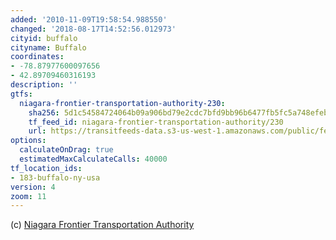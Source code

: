 ```yaml
---
added: '2010-11-09T19:58:54.988550'
changed: '2018-08-17T14:52:56.012973'
cityid: buffalo
cityname: Buffalo
coordinates:
- -78.87977600097656
- 42.89709460316193
description: ''
gtfs:
  niagara-frontier-transportation-authority-230:
    sha256: 5d1c54584724064b09a906bd79e2cdc7bfd9bb96b6477fb5fc5a748efebbb6c8
    tf_feed_id: niagara-frontier-transportation-authority/230
    url: https://transitfeeds-data.s3-us-west-1.amazonaws.com/public/feeds/niagara-frontier-transportation-authority/230/20180710/gtfs.zip
options:
  calculateOnDrag: true
  estimatedMaxCalculateCalls: 40000
tf_location_ids:
- 183-buffalo-ny-usa
version: 4
zoom: 11
---
```


(c) [Niagara Frontier Transportation Authority](http://www.nfta.com/)
